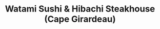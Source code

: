 ---
layout: place
title: "Watami Sushi & Hibachi Steakhouse (Cape Girardeau)"
permalink: /missouri/cape-girardeau/watami-sushi-hibachi-steakhouse-cape-girardeau.html
stateAbbr: MO
stateName: Missouri
cityName: Cape Girardeau
seo:
  name: "Watami Sushi & Hibachi Steakhouse (Cape Girardeau)"
  type: Restaurant
  links: http://www.watamisushimo.com/
description: "Watami Sushi & Hibachi Steakhouse (Cape Girardeau) serves delicious sushi in Cape Girardeau, Missouri. Try fresh Japanese dishes for a great dining experience. "
place_id: ChIJF6W38waId4gRuPfD1POkgrM
photos:
  - name: >-
      places/ChIJF6W38waId4gRuPfD1POkgrM/photos/AeeoHcJoJ2iZS0d2CaZRgzeI3CHvOGmQI01pwhAu-N5K753r2Dbc-XRBLD0ao6HWRuUaE73WhAEKCBQ0_6D7ejow9JcirpQShtnOc-kR7ULdmmhhFP347ySTPZkgH3fqONjcYCZPr4kJJxh1YnGziKjhjt3evMJDimFwd9CGxeenXthFb9Yt8SYdiOoyHntui9_m-v_bzdezYUzh5VIh1Izh1ff3QsNihFDrAsBWYXZhEjbBqkZ8w3uR8hFFGQefDM-UHxpglsp9btMNAVyJ0mIPaucT1Q1xb3R22dNpbV5GNDmdfAOlfzECRi1uFT7ogGrZClm7XZ0ydb9BB50Jp1Fm81pCPktsb34KsHHf2NpzWraRJ8NNei_DdKUcFV4DCguqqZQqOZgBG39qBzIDHgDcXJDAEnumDaURrbcZOhn5I7zwalY
    widthPx: 4032
    heightPx: 3024
    authorAttributions:
      - displayName: Gary Samaniego
        uri: https://maps.google.com/maps/contrib/106197898774737984482
        photoUri: >-
          https://lh3.googleusercontent.com/a-/ALV-UjU8oNUP3AzsGmgT9ldl1nztztChh2wPZuMPR40G1ihA0NjecLnd=s100-p-k-no-mo
    flagContentUri: >-
      https://www.google.com/local/imagery/report/?cb_client=maps_api_places.places_api&image_key=!1e10!2sCIHM0ogKEICAgIDRiIeHhwE&hl=en-US
    googleMapsUri: >-
      https://www.google.com/maps/place//data=!3m4!1e2!3m2!1sCIHM0ogKEICAgIDRiIeHhwE!2e10!4m2!3m1!1s0x88778806f3b7a517:0xb382a4f3d4c3f7b8
  - name: >-
      places/ChIJF6W38waId4gRuPfD1POkgrM/photos/AeeoHcKNLTB4gaJbsSuoInOK_5QVgfGww_4js9PxNPY87TCPij3w8yGm_M6NJE6vF65VGOxPEtLHLYU0_DdeLHfpd5kA2R1BH3WJjsKwMv-o8XkCYIwAT_eRe3XI0fsvxiYWFx8B9vIy5IYCoiT8V3gAq__6-pw0o1CsQ3UWvcw_HfUyMa7hwQVOFAy4MlRS2P8PXxmhPQ1nsBNtygks8Ooy3sAFzPDCr6y3HpMNA6pCmpB3MkhVEq4eK3rXKo3DzintE5LvEFhbcO9WnHCE8-KWK-2E-Per4_o0jAocWSqbEN8-ZA
    widthPx: 4032
    heightPx: 3024
    authorAttributions:
      - displayName: Watami Sushi & Hibachi Steakhouse (Cape Girardeau)
        uri: https://maps.google.com/maps/contrib/107202660201905794751
        photoUri: >-
          https://lh3.googleusercontent.com/a-/ALV-UjXCGOGzb2x1-pgW4pNWu68sXQapEvy59FdR3RBO5khe6paJ7gJc=s100-p-k-no-mo
    flagContentUri: >-
      https://www.google.com/local/imagery/report/?cb_client=maps_api_places.places_api&image_key=!1e10!2sAF1QipNNqQKSULR7G5TpeeIGRz_KH7DT7wvW62Wjk3qX&hl=en-US
    googleMapsUri: >-
      https://www.google.com/maps/place//data=!3m4!1e2!3m2!1sAF1QipNNqQKSULR7G5TpeeIGRz_KH7DT7wvW62Wjk3qX!2e10!4m2!3m1!1s0x88778806f3b7a517:0xb382a4f3d4c3f7b8
  - name: >-
      places/ChIJF6W38waId4gRuPfD1POkgrM/photos/AeeoHcIQ5CLbx7STLzvhRH9xFH4kK5JKEv2umyq2kF4OUfwy57txNk0SCrxPywUicWXumsDxRl47AAyERTeWEfVA4KmTmtFJeJFw0Dmx8lkCMVAonILBC4RWqD0TyxO-120H_kD-5LLJzDabVnyfqFv13a8HOYwu0Ma50BoKSVnzH52gxyHl-138oKvrM4yv2Gi-mYQmKzKSpTrTGrkncl0Lo_TtF6wAHEP4AGZB0z-22kWx9CAQQBFF-OzOsxndCghdoU7HprM2v4--bm-5HqeWl_CGv3KP2QFcO5IVbKg-UM4WnZK9YwKlcIQMvQ8C8ECnuCzb5uS2apTBqX1lRJosrY34M9rAAZEl18RAXD0bS-gUu560j8UEXQKtRbnsNfDaRtR3khePThSTTinDg4orkQ7lw8Tyl_8F6ZhW5jS-pCU
    widthPx: 4000
    heightPx: 2252
    authorAttributions:
      - displayName: Jeff Iberg (jefeOscuro)
        uri: https://maps.google.com/maps/contrib/102533168251609186250
        photoUri: >-
          https://lh3.googleusercontent.com/a-/ALV-UjV8PT6mZOSim2wnv69_RfTB8K0IUJvqCqa2UZhGbNtU70RIGbEp=s100-p-k-no-mo
    flagContentUri: >-
      https://www.google.com/local/imagery/report/?cb_client=maps_api_places.places_api&image_key=!1e10!2sCIHM0ogKEICAgICLz7SrGQ&hl=en-US
    googleMapsUri: >-
      https://www.google.com/maps/place//data=!3m4!1e2!3m2!1sCIHM0ogKEICAgICLz7SrGQ!2e10!4m2!3m1!1s0x88778806f3b7a517:0xb382a4f3d4c3f7b8
  - name: >-
      places/ChIJF6W38waId4gRuPfD1POkgrM/photos/AeeoHcKx3_aUcGwit8hmUEpHCzMRPB0st9b2BPgcotULpPoxMvodi4Y_pvuuot8PtqaRR6YypoqKWEadwwVqJuX0h0ox4_lgOVZuv9Yw6PjRny75RhBCPtyQF1HG--8EazZ7rUjbvjnGjP-iyH_yZROCKXPVba_G3zf_5I1GSq1HyjWM8RsYr2cqhyme9ga7vPRPDY_zkBPUXLlbBegVwax3UhH8FeFH-b7kT3PTc_K-7srcE-JHimDsYqFrgjAbvGJZTJcTpCGfbXxHEUR66GFMfCFe-9wKYgDeADeyr3MY1238Wbq0CoavWPOcguCK8ibhma0m7N5PbPxbi2lEp7zoX34qZe36HGJP3lvFJWP5cMb4b7THMtuteLvQprTLMcoC2XfVFpxskcKbIGP40ksQPQ9k0QqrlIWz-YXU1E7d1YmYhQ
    widthPx: 4080
    heightPx: 3060
    authorAttributions:
      - displayName: Allyson Sutton
        uri: https://maps.google.com/maps/contrib/115388031790064212846
        photoUri: >-
          https://lh3.googleusercontent.com/a-/ALV-UjUh8fkwsjJjripiF7rI-jceVfydAnzSSJZ0575O5wn3krLXFq0Atg=s100-p-k-no-mo
    flagContentUri: >-
      https://www.google.com/local/imagery/report/?cb_client=maps_api_places.places_api&image_key=!1e10!2sCIHM0ogKEICAgIC9i9DVGA&hl=en-US
    googleMapsUri: >-
      https://www.google.com/maps/place//data=!3m4!1e2!3m2!1sCIHM0ogKEICAgIC9i9DVGA!2e10!4m2!3m1!1s0x88778806f3b7a517:0xb382a4f3d4c3f7b8
  - name: >-
      places/ChIJF6W38waId4gRuPfD1POkgrM/photos/AeeoHcLBNn3_vU868cqrNyvvXZdE_opAGMfg8sT2d-8IHPhaPbeE_9b9GDU_k6viysEB6Nm1xgTdvcAUXPWQkh87C2b8ooCJ28NtrYSgwGBRGOVaSg91Sqi92RWGSknJWJJxtd15lU1_qbVHlijDbp7JbUvcIJtNoXTg-fiuoF6m0vjZZC5GFhEUeG2hq6_AZ0gFT5uiufwhebH_wFbnM03EhW9AV5WoZpJaKUbvR1Hmwgo9skzl1W6JU-0Qrc5vu-c_lCjdvhniwv50ODIgJfQlddrXqdjc_YIzV1SQxKZj2HmDj_ecZCbJGdRORKuokZDHndq8LYLA7zI4ApD9SNo7sDQIHDa6-CTopurSi3cDVRXB6P2mJXZvVFICu11yhY_RyEeMp-_haRXNC68KukCwtleyLP_ShsML6BcRTGTfUG7ma3k
    widthPx: 3024
    heightPx: 4032
    authorAttributions:
      - displayName: Liv
        uri: https://maps.google.com/maps/contrib/105736447865705707248
        photoUri: >-
          https://lh3.googleusercontent.com/a/ACg8ocIGLWZhw2RKsCi6_R5rI0V6mDyZPE0-2r_oXz1IC9OXIk_M2Q=s100-p-k-no-mo
    flagContentUri: >-
      https://www.google.com/local/imagery/report/?cb_client=maps_api_places.places_api&image_key=!1e10!2sCIHM0ogKEICAgMDQqc3jmAE&hl=en-US
    googleMapsUri: >-
      https://www.google.com/maps/place//data=!3m4!1e2!3m2!1sCIHM0ogKEICAgMDQqc3jmAE!2e10!4m2!3m1!1s0x88778806f3b7a517:0xb382a4f3d4c3f7b8
  - name: >-
      places/ChIJF6W38waId4gRuPfD1POkgrM/photos/AeeoHcL_sKEd-w_hrvKGs-EOoyNswbyqWiQWSaxTy4La9HJxIW4Hd138PHBLCyPGguwOINIMMmgpek-PZf_YWFjjIVw7i94gsnUqveUYHwE_QewFjrVr22y4qtpGkeG82IJO6YLeF76_hHDaBNHPyS9NrghDxOI4HR8MeDGBMAjCwez4AKWxY6017Oca2Fr4_sq9mM8oHESIAVTMUTpPbeHA20dByIg-Rt1it0D_fmSABjpE70Is997joHR_ZwDv-FCtrcWf-cXesUvR064iPcpyaJ8EGJ1Ss5I3eZ7uggq5dJbBD7nU-23espYZTiZQ-FlLVP1sEPrxBtNB96AeGrQQMuNV91lexrdO_ECbe9oCw_s6O-HLyXWmpZ7HwRgAvifrkTkMPoOip_rbp8yHpDrLojQ_5lw9xHhCsCNW45ZeVXQCUyYw
    widthPx: 4032
    heightPx: 3024
    authorAttributions:
      - displayName: The Dobermom
        uri: https://maps.google.com/maps/contrib/116936465721376257971
        photoUri: >-
          https://lh3.googleusercontent.com/a-/ALV-UjVqYapPi4OW6iww-xEkXXJ3f9eLpsZQ2BEae79Q6uQElx3N_RhU=s100-p-k-no-mo
    flagContentUri: >-
      https://www.google.com/local/imagery/report/?cb_client=maps_api_places.places_api&image_key=!1e10!2sCIHM0ogKEICAgICdkM6O0wE&hl=en-US
    googleMapsUri: >-
      https://www.google.com/maps/place//data=!3m4!1e2!3m2!1sCIHM0ogKEICAgICdkM6O0wE!2e10!4m2!3m1!1s0x88778806f3b7a517:0xb382a4f3d4c3f7b8
  - name: >-
      places/ChIJF6W38waId4gRuPfD1POkgrM/photos/AeeoHcIszliL2t-tGIdmQhGWhmRAY5IGA6miUds4oGfNYEcUs-855mmTO2YnpEzAxrVcrqMS1KQwd9kaMxmBu63Zf80w9x3sPRBItov_XZkOsRxJCUG6EWw33AmbrheF3k2XKzQBvxE_cqrFdKDZhP4Xcm9Ij8Act_qa40z-qXEpfxKG60XrToWgK8PdavfhbM2BWeo0-dZsDpKNE6sAxgBhxOXOHlqYouygQsyF0ArHEJD9iDUcHiOHV6emGLdTpi-cjdB4mJS3iNN0f_TwfYUi_DMe_Eo_lr02KXjiULCwkwQ_XxLFX4wXoEWyn6iYIxiEiK7VP5aLabUS_BM5EAvHVIt7VLVqb6VjPvtMDIaXEpkUdSj2w44wB8k2FJjcMB6ftKc4ZwJG_hdCZcjcrc0fUCZYpEEo8iuokp86we0dFKBG5Hp7
    widthPx: 3024
    heightPx: 4032
    authorAttributions:
      - displayName: Nick S
        uri: https://maps.google.com/maps/contrib/107438936403694103711
        photoUri: >-
          https://lh3.googleusercontent.com/a-/ALV-UjWye1opU6i45n1TPNROYZ7tjBMHEyhEcatRcGTwhEdV-MEnYf3V=s100-p-k-no-mo
    flagContentUri: >-
      https://www.google.com/local/imagery/report/?cb_client=maps_api_places.places_api&image_key=!1e10!2sCIHM0ogKEICAgMDQycGRvAE&hl=en-US
    googleMapsUri: >-
      https://www.google.com/maps/place//data=!3m4!1e2!3m2!1sCIHM0ogKEICAgMDQycGRvAE!2e10!4m2!3m1!1s0x88778806f3b7a517:0xb382a4f3d4c3f7b8
  - name: >-
      places/ChIJF6W38waId4gRuPfD1POkgrM/photos/AeeoHcK16Wsh0kc385yHvIa0uwH-ptZa4GsJSntfaTepm5Xb-KtVTO9rkKx1_XBAuGDe4wz_S0D4NQZIn4RqHIkJyf0GIENafx6WFPaupCHm2oLnS5aYWKRi0sArhQTSqe5zcV_kcuw07QPfo3Kf6EKXnTZhD_pFbEqQ0LCy8xJvLbARJonPmApZ8Owhe6NBoiUv3ql4GtBOwfGDr6FrceV29bSmj_fRmFtYx1ZIrI8ed53iYQKYiQ98r89ooq568U-mAJ3F9TCytzbYyHMAGd27woqAbjZm0aThDDg7xE2dLBDKDiT2XEJL6JDqm56rPrPIKe1SxcW3Ep1NGs1FbWT540u_fBNhfckXPv-Xys8lP40N7KFbDP5vbjzU6lCRlUjXdfCNUVjIH-3bOWjkMkz2mPbdGuHLHrJcyjLi43T4dMn0bvoy
    widthPx: 3024
    heightPx: 4032
    authorAttributions:
      - displayName: Nick S
        uri: https://maps.google.com/maps/contrib/107438936403694103711
        photoUri: >-
          https://lh3.googleusercontent.com/a-/ALV-UjWye1opU6i45n1TPNROYZ7tjBMHEyhEcatRcGTwhEdV-MEnYf3V=s100-p-k-no-mo
    flagContentUri: >-
      https://www.google.com/local/imagery/report/?cb_client=maps_api_places.places_api&image_key=!1e10!2sCIHM0ogKEICAgMDQyYmxqQE&hl=en-US
    googleMapsUri: >-
      https://www.google.com/maps/place//data=!3m4!1e2!3m2!1sCIHM0ogKEICAgMDQyYmxqQE!2e10!4m2!3m1!1s0x88778806f3b7a517:0xb382a4f3d4c3f7b8
  - name: >-
      places/ChIJF6W38waId4gRuPfD1POkgrM/photos/AeeoHcK0X-4qDN6Ge0IVOUEOCsb1r-KG8QXr15VEUHNRBSiLRBp83AD5P6-XdxtbFa4E12mzigfjInzRAhaUf7ERVtckFhskvkE6Fq-YeQbaDbAbS5DBS6_XQZjoJA8O370et4iLPFvEdl44x4mRqAjFZntV6Fb7U2LQRZtF3mFMvCZf0Dy4JWHEOyjdQVebsKQeng7PxFHrFJVHqILZ4pjWR061bhwk_NHOmhy6t8jx-O9gRasRENW9wNEL736p5A-iYUED8ZPMFGdgPSn7FUhtM6pJwHLIJYzkLYdK4KjBc9gtWUo75QkCdR36WllMd4mhD3JHBjAtrqylm3AtZs6otoYJdAVUxhqXSuppTe8ceK1fo3NTVuAhnkn4b641m1UkqWWY1Nt-s3Xla31Qrr8k_uoa40rLBI5LtNtm2GXsUurkJA
    widthPx: 3000
    heightPx: 4000
    authorAttributions:
      - displayName: David Waun
        uri: https://maps.google.com/maps/contrib/102762185889970037913
        photoUri: >-
          https://lh3.googleusercontent.com/a/ACg8ocIEe3n7fJYapMd20VZICSC6wr6sYQtnXOLTviWQu6sWKjwgdA=s100-p-k-no-mo
    flagContentUri: >-
      https://www.google.com/local/imagery/report/?cb_client=maps_api_places.places_api&image_key=!1e10!2sCIHM0ogKEICAgICF7b_6cg&hl=en-US
    googleMapsUri: >-
      https://www.google.com/maps/place//data=!3m4!1e2!3m2!1sCIHM0ogKEICAgICF7b_6cg!2e10!4m2!3m1!1s0x88778806f3b7a517:0xb382a4f3d4c3f7b8
  - name: >-
      places/ChIJF6W38waId4gRuPfD1POkgrM/photos/AeeoHcLwnrxZ_BBz5jzUOodBE8l1IDNfEKU3ydLiF453KJIXqF_0k4yPVQSe8dEPtytvGBSmV52Fk4kwa54Wrnm2EiJCigvW8xfL0vxZB-UWdcn7qpuFkLnCv5Llmy-dLJZU30Mxab6ZTP66H0kGFuqFTQRlw1g6sWLc4SKk5QFeR8gMasmnBE7qPgJT3N74zy7TbRCgvZV5JYQIVadKdQgqH9WXesQ9W0fDVEPm3k69MFnfz1bOaKbM3BIlsYqeukIt4reALSbbB8oVsjSq0U3U5MheoOcS8Wvs1TLTal4-WGopZhvqCfLyl7evlUf_HG7dxn4cqWTJGYxfSK8ydUD_0Yd7HmwL7EmsMKpSP1fyQTK_AUkfNhiCW3MG2i5MdaKy5yc0tpW_50pR0vZYTjsr6Bkn2TgrzyzA_raZCIqwKq5BcLvt
    widthPx: 4032
    heightPx: 3024
    authorAttributions:
      - displayName: Liv
        uri: https://maps.google.com/maps/contrib/105736447865705707248
        photoUri: >-
          https://lh3.googleusercontent.com/a/ACg8ocIGLWZhw2RKsCi6_R5rI0V6mDyZPE0-2r_oXz1IC9OXIk_M2Q=s100-p-k-no-mo
    flagContentUri: >-
      https://www.google.com/local/imagery/report/?cb_client=maps_api_places.places_api&image_key=!1e10!2sCIHM0ogKEICAgMDQqc3jxAE&hl=en-US
    googleMapsUri: >-
      https://www.google.com/maps/place//data=!3m4!1e2!3m2!1sCIHM0ogKEICAgMDQqc3jxAE!2e10!4m2!3m1!1s0x88778806f3b7a517:0xb382a4f3d4c3f7b8
address: 45 S Kingshighway, Cape Girardeau, MO 63703, USA
street: 45 S Kingshighway
city: Cape Girardeau
state: MO
zip: '63703'
country: USA
neighborhood: null
latitude: '37.303926'
longitude: '-89.552969'
accessibility_options:
  wheelchairAccessibleParking: true
  wheelchairAccessibleEntrance: true
  wheelchairAccessibleRestroom: true
  wheelchairAccessibleSeating: true
business_status: OPERATIONAL
name: Watami Sushi & Hibachi Steakhouse (Cape Girardeau)
google_maps_links:
  directionsUri: >-
    https://www.google.com/maps/dir//''/data=!4m7!4m6!1m1!4e2!1m2!1m1!1s0x88778806f3b7a517:0xb382a4f3d4c3f7b8!3e0
  placeUri: https://maps.google.com/?cid=12935082446915106744
  writeAReviewUri: >-
    https://www.google.com/maps/place//data=!4m3!3m2!1s0x88778806f3b7a517:0xb382a4f3d4c3f7b8!12e1
  reviewsUri: >-
    https://www.google.com/maps/place//data=!4m4!3m3!1s0x88778806f3b7a517:0xb382a4f3d4c3f7b8!9m1!1b1
  photosUri: >-
    https://www.google.com/maps/place//data=!4m3!3m2!1s0x88778806f3b7a517:0xb382a4f3d4c3f7b8!10e5
primary_type: Japanese Restaurant
opening_hours:
  regular:
    - 'Monday: 11:00 AM – 9:15 PM'
    - 'Tuesday: 11:00 AM – 9:15 PM'
    - 'Wednesday: 11:00 AM – 9:15 PM'
    - 'Thursday: 11:00 AM – 9:15 PM'
    - 'Friday: 11:00 AM – 10:15 PM'
    - 'Saturday: 11:00 AM – 10:15 PM'
    - 'Sunday: 12:00 – 8:30 PM'
  current:
    - 'Monday: 11:00 AM – 9:15 PM'
    - 'Tuesday: 11:00 AM – 9:15 PM'
    - 'Wednesday: 11:00 AM – 9:15 PM'
    - 'Thursday: 11:00 AM – 9:15 PM'
    - 'Friday: 11:00 AM – 10:15 PM'
    - 'Saturday: 11:00 AM – 10:15 PM'
    - 'Sunday: 12:00 – 8:30 PM'
secondary_opening_hours:
  regular:
    weekdayDescriptions: null
    type: null
  current:
    weekdayDescriptions: null
    type: null
phone: (573) 332-0688
price_level: PRICE_LEVEL_MODERATE
price_range: null
rating: '4.5'
rating_count: 0
website: http://www.watamisushimo.com/
reviews: null
parking_options: null
payment_options: null
allow_dogs: null
curbside_pickup: null
delivery: null
dine_in: null
good_for_children: null
good_for_groups: null
good_for_sports: null
live_music: null
menu_for_children: null
outdoor_seating: null
reservable: null
restroom: null
serves_beer: null
serves_breakfast: null
serves_brunch: null
serves_cocktails: null
serves_coffee: null
serves_dinner: null
serves_dessert: null
serves_lunch: null
serves_vegetarian_food: null
serves_wine: null
takeout: null
update_category: essentials
summary: null

---